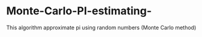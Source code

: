 # Monte-Carlo-PI-estimating-
This algorithm approximate pi using random numbers (Monte Carlo method)
